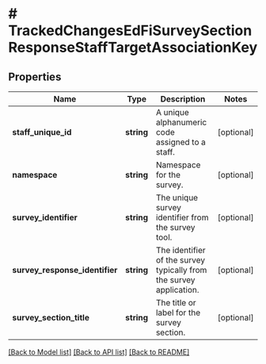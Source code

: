 # # TrackedChangesEdFiSurveySectionResponseStaffTargetAssociationKey

## Properties

Name | Type | Description | Notes
------------ | ------------- | ------------- | -------------
**staff_unique_id** | **string** | A unique alphanumeric code assigned to a staff. | [optional]
**namespace** | **string** | Namespace for the survey. | [optional]
**survey_identifier** | **string** | The unique survey identifier from the survey tool. | [optional]
**survey_response_identifier** | **string** | The identifier of the survey typically from the survey application. | [optional]
**survey_section_title** | **string** | The title or label for the survey section. | [optional]

[[Back to Model list]](../../README.md#models) [[Back to API list]](../../README.md#endpoints) [[Back to README]](../../README.md)
